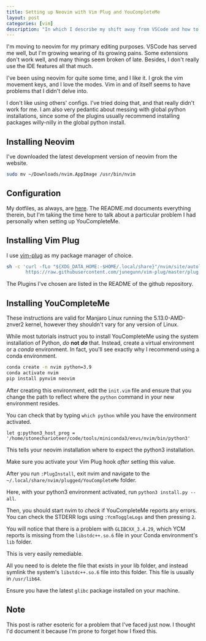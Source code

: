 ```yaml
---
title: Setting up Neovim with Vim Plug and YouCompleteMe
layout: post
categories: [vim]
description: "In which I describe my shift away from VSCode and how to setup nvim."
---
```


I'm moving to neovim for my primary editing purposes. VSCode has served me
well, but I'm growing wearing of its growing pains. Some extensions don't work
well, and many things seem broken of late. Besides, I don't really use the IDE
features all that much.

I've been using neovim for quite some time, and I like it. I grok the vim
movement keys, and I love the modes. Vim in and of itself seems to have
problems that I didn't delve into.

I don't like using others' configs. I've tried doing that, and that really
didn't work for me. I am also very pedantic about messing with global python
installations, since some of the plugins usually recommend installing
packages willy-nilly in the global python install.

## Installing Neovim

I've downloaded the latest development version of neovim from the website.

```bash
sudo mv ~/Downloads/nvim.AppImage /usr/bin/nvim
```

## Configuration

My dotfiles, as always, are 
[here](https://github.com/stonecharioteer.com/jarl).
The README.md documents everything therein, but I'm taking the time here to
talk about a particular problem I had personally when setting up YouCompleteMe.

## Installing Vim Plug

I use [vim-plug](https://github.com/junegunn/vim-plug) as my package manager of
choice.

```bash
sh -c 'curl -fLo "${XDG_DATA_HOME:-$HOME/.local/share}"/nvim/site/autoload/plug.vim --create-dirs \
       https://raw.githubusercontent.com/junegunn/vim-plug/master/plug.vim'
```

The Plugins I've chosen are listed in the README of the github repository.

## Installing YouCompleteMe

These instructions are valid for Manjaro Linux running the 5.13.0-AMD-znver2
kernel, however they shouldn't vary for any version of Linux.

While most tutorials instruct you to install YouCompleteMe using the system
installation of Python, *do* **not** ***do*** that. Instead, create a virtual
environment or a *conda* environment. In fact, you'll see exactly why I
recommend using a conda environment.

```bash
conda create -n nvim python=3.9
conda activate nvim
pip install pynvim neovim
```

After creating this environment, edit the `init.vim` file and ensure that you
change the path to reflect where the `python` command in your new environment
resides.

You can check that by typing `which python` while you have the environment
activated.

```vim
let g:python3_host_prog = '/home/stonecharioteer/code/tools/miniconda3/envs/nvim/bin/python3'
```

This tells your neovim installation where to expect the python3 installation.

Make sure you activate your Vim Plug hook *after* setting this value.

After you run `:PlugInstall`, exit nvim and navigate to the `~/.local/share/nvim/plugged/YouCompleteMe` folder.

Here, with your python3 environment activated, run `python3 install.py --all`.

Then, you should start nvim to *check* if YouCompleteMe reports any errors.
You can check the STDERR logs using `:YcmToggleLogs` and then pressing `2`.

You will notice that there is a problem with `GLIBCXX_3.4.29`, which YCM reports
is missing from the `libstdc++.so.6` file in your Conda environment's `lib`
folder.

This is very easily remediable.

All you need to is delete the file that exists in your lib folder, and instead
symlink the system's `libstdc++.so.6` file into this folder. This file is usually
in `/usr/lib64`.

Ensure you have the latest `glibc` package installed on your machine.

## Note

This post is rather esoteric for a problem that I've faced just now. I thought
I'd document it because I'm prone to forget how I fixed this.

